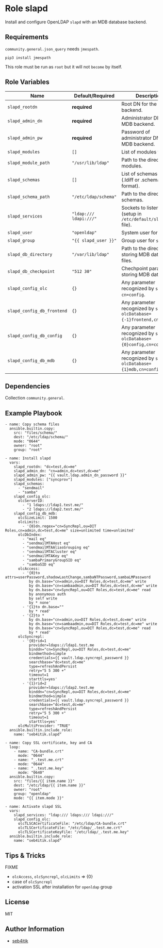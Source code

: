 Role slapd
==========

Install and configure OpenLDAP `slapd` with an MDB database backend.


Requirements
------------

`community.general.json_query` needs `jmespath`.

```
pip3 install jmespath
```

This role must be run as `root` but it will not `become` by itself.


Role Variables
--------------

| Name                       | Default/Required       | Description                                                                  |
|----------------------------|------------------------|------------------------------------------------------------------------------|
| `slapd_rootdn`             | **required**           | Root DN for the MDB backend.                                                 |
| `slapd_admin_dn`           | **required**           | Administrator DN for the MDB backend.                                        |
| `slapd_admin_pw`           | **required**           | Password of administrator DN for the MDB backend.                            |
| `slapd_modules`            | `[]`                   | List of modules to add.                                                      |
| `slapd_module_path`        | `"/usr/lib/ldap"`      | Path to the directory of modules.                                            |
| `slapd_schemas`            | `[]`                   | List of schemas to add (.ldiff or .schema format).                           |
| `slapd_schema_path`        | `"/etc/ldap/schema"`   | Path to the directory of schemas.                                            |
| `slapd_services`           | `"ldap:/// ldapi:///"` | Sockets to listen to (setup in `/etc/default/slapd` file).                   |
| `slapd_user`               | `"openldap"`           | System user for `slapd`.                                                     |
| `slapd_group`              | `"{{ slapd_user }}"`   | Group user for `slapd`.                                                      |
| `slapd_db_directory`       | `"/var/lib/ldap"`      | Path to the directory for storing MDB database files.                        |
| `slapd_db_checkpoint`      | `"512 30"`             | Chechpoint parameters storing MDB database.                                  |
| `slapd_config_olc`         | `{}`                   | Any parameter recognized by `slapd` in `cn=config`.                          |
| `slapd_config_db_frontend` | `{}`                   | Any parameter recognized by `slapd` in `olcDatabase={-1}frontend,cn=config`. |
| `slapd_config_db_config`   | `{}`                   | Any parameter recognized by `slapd` in `olcDatabase={0}config,cn=config`.    |
| `slapd_config_db_mdb`      | `{}`                   | Any parameter recognized by `slapd` in `olcDatabase={1}mdb,cn=config`.       |


Dependencies
------------

Collection `community.general`.


Example Playbook
----------------

```
- name: Copy schema files
  ansible.builtin.copy:
    src: "files/schema/"
    dest: "/etc/ldap/schema/"
    mode: "0644"
    owner: "root"
    group: "root"

- name: Install slapd
  vars:
    slapd_rootdn: "dc=test,dc=me"
    slapd_admin_dn: "cn=admin,dc=test,dc=me"
    slapd_admin_pw: "{{ vault.ldap.admin_dn_password }}"
    slapd_modules: ["syncprov"]
    slapd_schemas:
      - "sendmail"
      - "samba"
    slapd_config_olc:
      olcServerID:
        - "1 ldaps://ldap1.test.me/"
        - "2 ldaps://ldap2.test.me/"
    slapd_config_db_mdb:
      olcSizeLimit: 1500
      olcLimits:
        - '{0}dn.regex="cn=SyncRepl,ou=DIT Roles,cn=admin,dc=test,dc=me" size=unlimited time=unlimited'
      olcDbIndex:
        - "mail eq"
        - "sendmailMTAHost eq"
        - "sendmailMTAAliasGrouping eq"
        - "sendmailMTACluster eq"
        - "sendmailMTAKey eq"
        - "sambaPrimaryGroupSID eq"
        - "sambaSID eq"
      olcAccess:
        - '{0}to attrs=userPassword,shadowLastChange,sambaNTPassword,sambaLMPassword
           by dn.base="cn=admin,ou=DIT Roles,dc=test,dc=me" write
           by dn.base="cn=sambaadmin,ou=DIT Roles,dc=test,dc=me" write
           by dn.base="cn=SyncRepl,ou=DIT Roles,dc=test,dc=me" read
           by anonymous auth
           by self write
           by * none'
        - '{1}to dn.base=""
           by * read'
        - '{2}to *
           by dn.base="cn=admin,ou=DIT Roles,dc=test,dc=me" write
           by dn.base="cn=sambaadmin,ou=DIT Roles,dc=test,dc=me" write
           by dn.base="cn=SyncRepl,ou=DIT Roles,dc=test,dc=me" read
           by * read'
      olcSyncrepl:
        - '{0}rid=1
           provider=ldaps://ldap1.test.me
           binddn="cn=SyncRepl,ou=DIT Roles,dc=test,dc=me"
           bindmethod=simple
           credentials={{ vault.ldap.syncrepl_password }}
           searchbase="dc=test,dc=me"
           type=refreshAndPersist
           retry="5 5 300 +"
           timeout=1
           starttls=yes'
        - '{1}rid=2
           provider=ldaps://ldap2.test.me
           binddn="cn=SyncRepl,ou=DIT Roles,dc=test,dc=me"
           bindmethod=simple
           credentials={{ vault.ldap.syncrepl_password }}
           searchbase="dc=test,dc=me"
           type=refreshAndPersist
           retry="5 5 300 +"
           timeout=1
           starttls=yes'
      olcMultiProvider: "TRUE"
  ansible.builtin.include_role:
    name: "seb4itik.slapd"

- name: Copy SSL certificate, key and CA
  loop:
    - name: "CA-bundle.crt"
      mode: "0644"
    - name: "_.test.me.crt"
      mode: "0644"
    - name: "_.test.me.key"
      mode: "0640"
  ansible.builtin.copy:
    src: "files/{{ item.name }}"
    dest: "/etc/ldap/{{ item.name }}"
    owner: "root"
    group: "openldap"
    mode: "{{ item.mode }}"

- name: Activate slapd SSL
  vars:
    slapd_services: "ldap:/// ldaps:/// ldapi:///"
    slapd_config_olc:
      olcTLSCACertificateFile: "/etc/ldap/CA-bundle.crt"
      olcTLSCertificateFile: "/etc/ldap/_.test.me.crt"
      olcTLSCertificateKeyFile: "/etc/ldap/_.test.me.key"
  ansible.builtin.include_role:
    name: "seb4itik.slapd"
```


Tips & Tricks
-------------

FIXME
- `olcAccess`, `olcSyncrepl`, `olcLimits` => {0}
- case of `olcSyncrepl`
- activation SSL after installation for `openldap` group


License
-------

MIT


Author Information
------------------

- [seb4itik](https://github.com/seb4itik)
